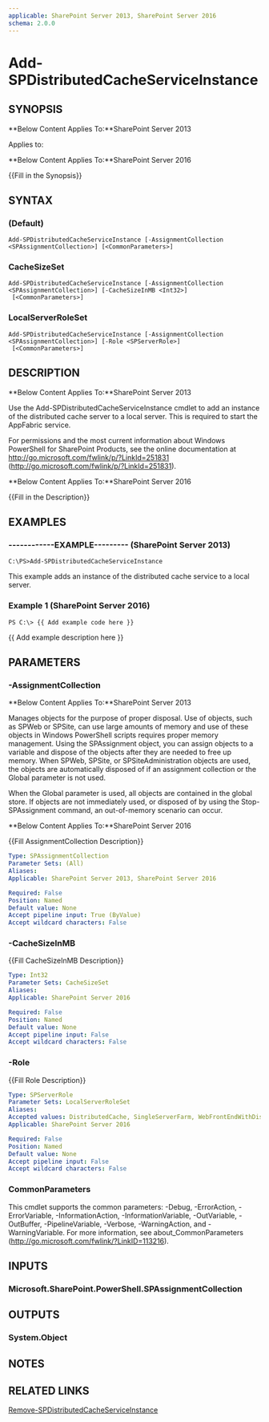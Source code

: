 ```yaml
---
applicable: SharePoint Server 2013, SharePoint Server 2016
schema: 2.0.0
---
```


# Add-SPDistributedCacheServiceInstance

## SYNOPSIS
**Below Content Applies To:**SharePoint Server 2013

Applies to:

**Below Content Applies To:**SharePoint Server 2016

{{Fill in the Synopsis}}



## SYNTAX

###  (Default)
```
Add-SPDistributedCacheServiceInstance [-AssignmentCollection <SPAssignmentCollection>] [<CommonParameters>]
```

### CacheSizeSet
```
Add-SPDistributedCacheServiceInstance [-AssignmentCollection <SPAssignmentCollection>] [-CacheSizeInMB <Int32>]
 [<CommonParameters>]
```

### LocalServerRoleSet
```
Add-SPDistributedCacheServiceInstance [-AssignmentCollection <SPAssignmentCollection>] [-Role <SPServerRole>]
 [<CommonParameters>]
```

## DESCRIPTION
**Below Content Applies To:**SharePoint Server 2013

Use the Add-SPDistributedCacheServiceInstance cmdlet to add an instance of the distributed cache server to a local server.
This is required to start the AppFabric service.

For permissions and the most current information about Windows PowerShell for SharePoint Products, see the online documentation at http://go.microsoft.com/fwlink/p/?LinkId=251831 (http://go.microsoft.com/fwlink/p/?LinkId=251831).

**Below Content Applies To:**SharePoint Server 2016

{{Fill in the Description}}



## EXAMPLES

### ------------EXAMPLE--------- (SharePoint Server 2013)
```
C:\PS>Add-SPDistributedCacheServiceInstance
```

This example adds an instance of the distributed cache service to a local server.

### Example 1 (SharePoint Server 2016)
```
PS C:\> {{ Add example code here }}
```

{{ Add example description here }}

## PARAMETERS

### -AssignmentCollection
**Below Content Applies To:**SharePoint Server 2013

Manages objects for the purpose of proper disposal.
Use of objects, such as SPWeb or SPSite, can use large amounts of memory and use of these objects in Windows PowerShell scripts requires proper memory management.
Using the SPAssignment object, you can assign objects to a variable and dispose of the objects after they are needed to free up memory.
When SPWeb, SPSite, or SPSiteAdministration objects are used, the objects are automatically disposed of if an assignment collection or the Global parameter is not used.

When the Global parameter is used, all objects are contained in the global store.
If objects are not immediately used, or disposed of by using the Stop-SPAssignment command, an out-of-memory scenario can occur.



**Below Content Applies To:**SharePoint Server 2016

{{Fill AssignmentCollection Description}}



```yaml
Type: SPAssignmentCollection
Parameter Sets: (All)
Aliases: 
Applicable: SharePoint Server 2013, SharePoint Server 2016

Required: False
Position: Named
Default value: None
Accept pipeline input: True (ByValue)
Accept wildcard characters: False
```

### -CacheSizeInMB
{{Fill CacheSizeInMB Description}}

```yaml
Type: Int32
Parameter Sets: CacheSizeSet
Aliases: 
Applicable: SharePoint Server 2016

Required: False
Position: Named
Default value: None
Accept pipeline input: False
Accept wildcard characters: False
```

### -Role
{{Fill Role Description}}

```yaml
Type: SPServerRole
Parameter Sets: LocalServerRoleSet
Aliases: 
Accepted values: DistributedCache, SingleServerFarm, WebFrontEndWithDistributedCache
Applicable: SharePoint Server 2016

Required: False
Position: Named
Default value: None
Accept pipeline input: False
Accept wildcard characters: False
```

### CommonParameters
This cmdlet supports the common parameters: -Debug, -ErrorAction, -ErrorVariable, -InformationAction, -InformationVariable, -OutVariable, -OutBuffer, -PipelineVariable, -Verbose, -WarningAction, and -WarningVariable. For more information, see about_CommonParameters (http://go.microsoft.com/fwlink/?LinkID=113216).

## INPUTS

### Microsoft.SharePoint.PowerShell.SPAssignmentCollection

## OUTPUTS

### System.Object

## NOTES

## RELATED LINKS

[Remove-SPDistributedCacheServiceInstance]()

